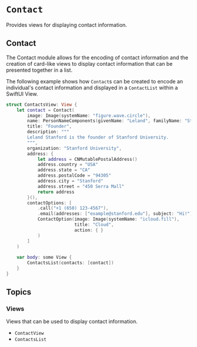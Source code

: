 # ``Contact``

<!--
                  
This source file is part of the CardinalKit open-source project

SPDX-FileCopyrightText: 2022 Stanford University and the project authors (see CONTRIBUTORS.md)

SPDX-License-Identifier: MIT
             
-->

Provides views for displaying contact information.

## Contact

The Contact module allows for the encoding of contact information and the creation of card-like views to display contact information that can be presented together in a list.

The following example shows how ``Contact``s can be created to encode an individual's contact information and displayed in a ``ContactList`` within a SwiftUI View.

```swift
struct ContactsView: View {
    let contact = Contact(
        image: Image(systemName: "figure.wave.circle"),
        name: PersonNameComponents(givenName: "Leland", familyName: "Stanford"),
        title: "Founder",
        description: """
        Leland Stanford is the founder of Stanford University.
        """,
        organization: "Stanford University",
        address: {
            let address = CNMutablePostalAddress()
            address.country = "USA"
            address.state = "CA"
            address.postalCode = "94305"
            address.city = "Stanford"
            address.street = "450 Serra Mall"
            return address
        }(),
        contactOptions: [
            .call("+1 (650) 123-4567"),
            .email(addresses: ["example@stanford.edu"], subject: "Hi!"),
            ContactOption(image: Image(systemName: "icloud.fill"), 
                          title: "Cloud", 
                          action: { }
            )
        ]
    )
    
    var body: some View {
        ContactsList(contacts: [contact])
    }
}
```


## Topics

### Views

Views that can be used to display contact information.

- ``ContactView``
- ``ContactsList``
